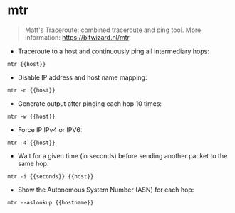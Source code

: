 # mtr

> Matt's Traceroute: combined traceroute and ping tool.
> More information: <https://bitwizard.nl/mtr>.

- Traceroute to a host and continuously ping all intermediary hops:

`mtr {{host}}`

- Disable IP address and host name mapping:

`mtr -n {{host}}`

- Generate output after pinging each hop 10 times:

`mtr -w {{host}}`

- Force IP IPv4 or IPV6:

`mtr -4 {{host}}`

- Wait for a given time (in seconds) before sending another packet to the same hop:

`mtr -i {{seconds}} {{host}}`

- Show the Autonomous System Number (ASN) for each hop:

`mtr --aslookup {{hostname}}`
